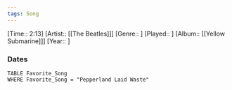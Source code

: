 ```yaml
---
tags: Song  
---
```

[Time:: 2:13]
[Artist:: [[The Beatles]]]
[Genre:: ]
[Played:: ]
[Album:: [[Yellow Submarine]]]
[Year:: ]
### Dates
````dataview
TABLE Favorite_Song
WHERE Favorite_Song = "Pepperland Laid Waste"
````